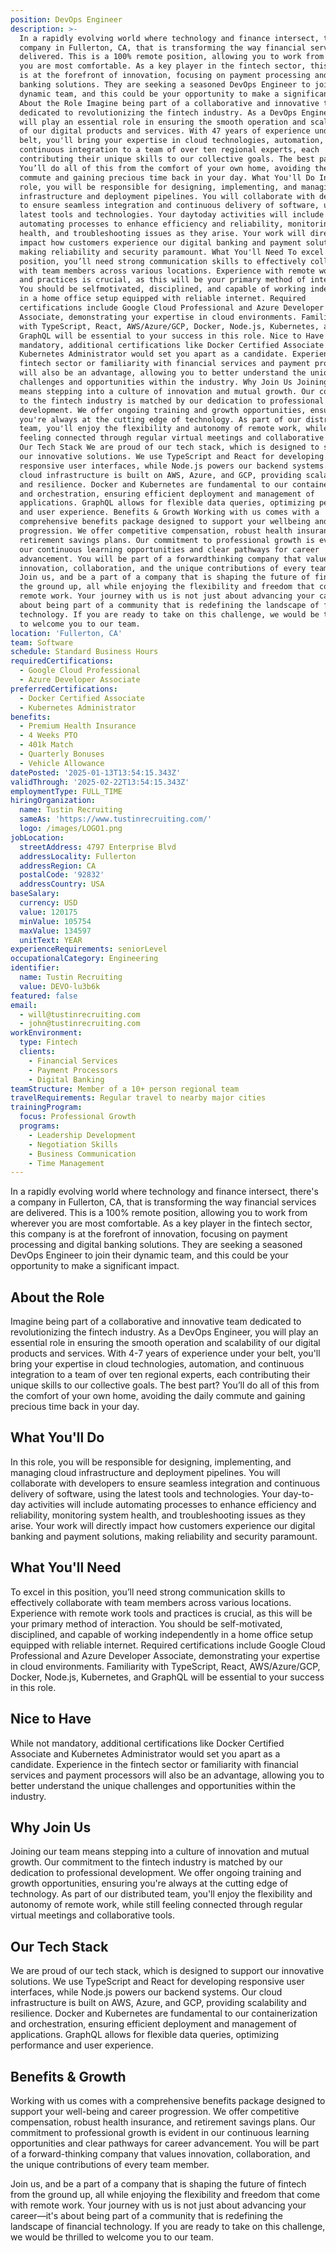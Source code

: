 ```yaml
---
position: DevOps Engineer
description: >-
  In a rapidly evolving world where technology and finance intersect, there's a
  company in Fullerton, CA, that is transforming the way financial services are
  delivered. This is a 100% remote position, allowing you to work from wherever
  you are most comfortable. As a key player in the fintech sector, this company
  is at the forefront of innovation, focusing on payment processing and digital
  banking solutions. They are seeking a seasoned DevOps Engineer to join their
  dynamic team, and this could be your opportunity to make a significant impact.
  About the Role Imagine being part of a collaborative and innovative team
  dedicated to revolutionizing the fintech industry. As a DevOps Engineer, you
  will play an essential role in ensuring the smooth operation and scalability
  of our digital products and services. With 47 years of experience under your
  belt, you'll bring your expertise in cloud technologies, automation, and
  continuous integration to a team of over ten regional experts, each
  contributing their unique skills to our collective goals. The best part?
  You’ll do all of this from the comfort of your own home, avoiding the daily
  commute and gaining precious time back in your day. What You'll Do In this
  role, you will be responsible for designing, implementing, and managing cloud
  infrastructure and deployment pipelines. You will collaborate with developers
  to ensure seamless integration and continuous delivery of software, using the
  latest tools and technologies. Your daytoday activities will include
  automating processes to enhance efficiency and reliability, monitoring system
  health, and troubleshooting issues as they arise. Your work will directly
  impact how customers experience our digital banking and payment solutions,
  making reliability and security paramount. What You'll Need To excel in this
  position, you’ll need strong communication skills to effectively collaborate
  with team members across various locations. Experience with remote work tools
  and practices is crucial, as this will be your primary method of interaction.
  You should be selfmotivated, disciplined, and capable of working independently
  in a home office setup equipped with reliable internet. Required
  certifications include Google Cloud Professional and Azure Developer
  Associate, demonstrating your expertise in cloud environments. Familiarity
  with TypeScript, React, AWS/Azure/GCP, Docker, Node.js, Kubernetes, and
  GraphQL will be essential to your success in this role. Nice to Have While not
  mandatory, additional certifications like Docker Certified Associate and
  Kubernetes Administrator would set you apart as a candidate. Experience in the
  fintech sector or familiarity with financial services and payment processors
  will also be an advantage, allowing you to better understand the unique
  challenges and opportunities within the industry. Why Join Us Joining our team
  means stepping into a culture of innovation and mutual growth. Our commitment
  to the fintech industry is matched by our dedication to professional
  development. We offer ongoing training and growth opportunities, ensuring
  you're always at the cutting edge of technology. As part of our distributed
  team, you'll enjoy the flexibility and autonomy of remote work, while still
  feeling connected through regular virtual meetings and collaborative tools.
  Our Tech Stack We are proud of our tech stack, which is designed to support
  our innovative solutions. We use TypeScript and React for developing
  responsive user interfaces, while Node.js powers our backend systems. Our
  cloud infrastructure is built on AWS, Azure, and GCP, providing scalability
  and resilience. Docker and Kubernetes are fundamental to our containerization
  and orchestration, ensuring efficient deployment and management of
  applications. GraphQL allows for flexible data queries, optimizing performance
  and user experience. Benefits & Growth Working with us comes with a
  comprehensive benefits package designed to support your wellbeing and career
  progression. We offer competitive compensation, robust health insurance, and
  retirement savings plans. Our commitment to professional growth is evident in
  our continuous learning opportunities and clear pathways for career
  advancement. You will be part of a forwardthinking company that values
  innovation, collaboration, and the unique contributions of every team member.
  Join us, and be a part of a company that is shaping the future of fintech from
  the ground up, all while enjoying the flexibility and freedom that come with
  remote work. Your journey with us is not just about advancing your career—it's
  about being part of a community that is redefining the landscape of financial
  technology. If you are ready to take on this challenge, we would be thrilled
  to welcome you to our team.
location: 'Fullerton, CA'
team: Software
schedule: Standard Business Hours
requiredCertifications:
  - Google Cloud Professional
  - Azure Developer Associate
preferredCertifications:
  - Docker Certified Associate
  - Kubernetes Administrator
benefits:
  - Premium Health Insurance
  - 4 Weeks PTO
  - 401k Match
  - Quarterly Bonuses
  - Vehicle Allowance
datePosted: '2025-01-13T13:54:15.343Z'
validThrough: '2025-02-22T13:54:15.343Z'
employmentType: FULL_TIME
hiringOrganization:
  name: Tustin Recruiting
  sameAs: 'https://www.tustinrecruiting.com/'
  logo: /images/LOGO1.png
jobLocation:
  streetAddress: 4797 Enterprise Blvd
  addressLocality: Fullerton
  addressRegion: CA
  postalCode: '92832'
  addressCountry: USA
baseSalary:
  currency: USD
  value: 120175
  minValue: 105754
  maxValue: 134597
  unitText: YEAR
experienceRequirements: seniorLevel
occupationalCategory: Engineering
identifier:
  name: Tustin Recruiting
  value: DEVO-lu3b6k
featured: false
email:
  - will@tustinrecruiting.com
  - john@tustinrecruiting.com
workEnvironment:
  type: Fintech
  clients:
    - Financial Services
    - Payment Processors
    - Digital Banking
teamStructure: Member of a 10+ person regional team
travelRequirements: Regular travel to nearby major cities
trainingProgram:
  focus: Professional Growth
  programs:
    - Leadership Development
    - Negotiation Skills
    - Business Communication
    - Time Management
---
```




In a rapidly evolving world where technology and finance intersect, there's a company in Fullerton, CA, that is transforming the way financial services are delivered. This is a 100% remote position, allowing you to work from wherever you are most comfortable. As a key player in the fintech sector, this company is at the forefront of innovation, focusing on payment processing and digital banking solutions. They are seeking a seasoned DevOps Engineer to join their dynamic team, and this could be your opportunity to make a significant impact.

## About the Role

Imagine being part of a collaborative and innovative team dedicated to revolutionizing the fintech industry. As a DevOps Engineer, you will play an essential role in ensuring the smooth operation and scalability of our digital products and services. With 4-7 years of experience under your belt, you'll bring your expertise in cloud technologies, automation, and continuous integration to a team of over ten regional experts, each contributing their unique skills to our collective goals. The best part? You’ll do all of this from the comfort of your own home, avoiding the daily commute and gaining precious time back in your day.

## What You'll Do

In this role, you will be responsible for designing, implementing, and managing cloud infrastructure and deployment pipelines. You will collaborate with developers to ensure seamless integration and continuous delivery of software, using the latest tools and technologies. Your day-to-day activities will include automating processes to enhance efficiency and reliability, monitoring system health, and troubleshooting issues as they arise. Your work will directly impact how customers experience our digital banking and payment solutions, making reliability and security paramount.

## What You'll Need

To excel in this position, you’ll need strong communication skills to effectively collaborate with team members across various locations. Experience with remote work tools and practices is crucial, as this will be your primary method of interaction. You should be self-motivated, disciplined, and capable of working independently in a home office setup equipped with reliable internet. Required certifications include Google Cloud Professional and Azure Developer Associate, demonstrating your expertise in cloud environments. Familiarity with TypeScript, React, AWS/Azure/GCP, Docker, Node.js, Kubernetes, and GraphQL will be essential to your success in this role.

## Nice to Have

While not mandatory, additional certifications like Docker Certified Associate and Kubernetes Administrator would set you apart as a candidate. Experience in the fintech sector or familiarity with financial services and payment processors will also be an advantage, allowing you to better understand the unique challenges and opportunities within the industry.

## Why Join Us

Joining our team means stepping into a culture of innovation and mutual growth. Our commitment to the fintech industry is matched by our dedication to professional development. We offer ongoing training and growth opportunities, ensuring you're always at the cutting edge of technology. As part of our distributed team, you'll enjoy the flexibility and autonomy of remote work, while still feeling connected through regular virtual meetings and collaborative tools.

## Our Tech Stack

We are proud of our tech stack, which is designed to support our innovative solutions. We use TypeScript and React for developing responsive user interfaces, while Node.js powers our backend systems. Our cloud infrastructure is built on AWS, Azure, and GCP, providing scalability and resilience. Docker and Kubernetes are fundamental to our containerization and orchestration, ensuring efficient deployment and management of applications. GraphQL allows for flexible data queries, optimizing performance and user experience.

## Benefits & Growth

Working with us comes with a comprehensive benefits package designed to support your well-being and career progression. We offer competitive compensation, robust health insurance, and retirement savings plans. Our commitment to professional growth is evident in our continuous learning opportunities and clear pathways for career advancement. You will be part of a forward-thinking company that values innovation, collaboration, and the unique contributions of every team member.

Join us, and be a part of a company that is shaping the future of fintech from the ground up, all while enjoying the flexibility and freedom that come with remote work. Your journey with us is not just about advancing your career—it's about being part of a community that is redefining the landscape of financial technology. If you are ready to take on this challenge, we would be thrilled to welcome you to our team.
